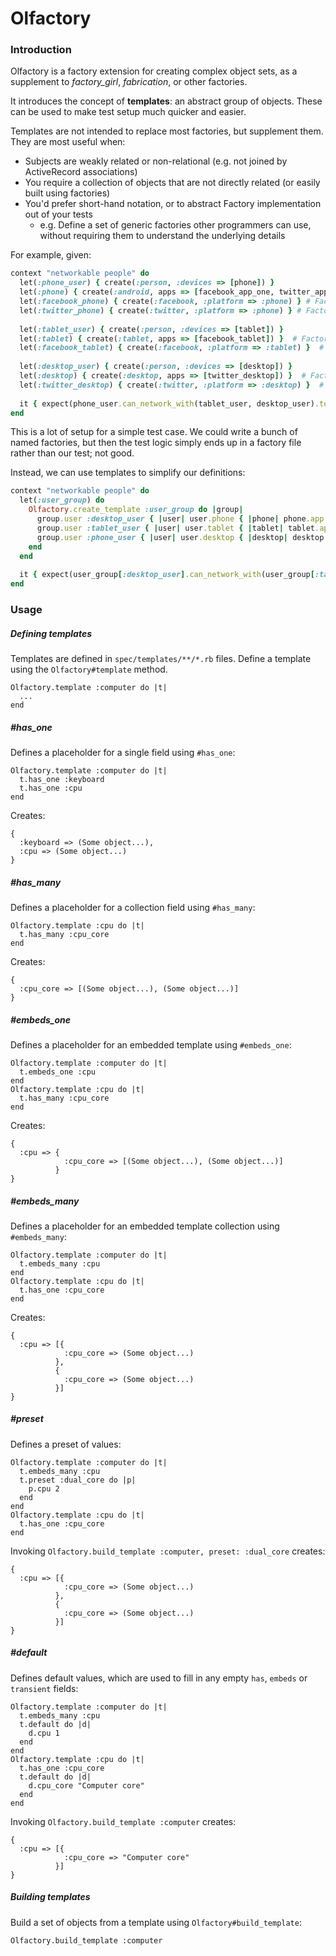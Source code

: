 Olfactory
==========

### Introduction

Olfactory is a factory extension for creating complex object sets, as a supplement to *factory_girl*, *fabrication*, or other factories.

It introduces the concept of **templates**: an abstract group of objects. These can be used to make test setup much quicker and easier.

Templates are not intended to replace most factories, but supplement them. They are most useful when:
 - Subjects are weakly related or non-relational (e.g. not joined by ActiveRecord associations)
 - You require a collection of objects that are not directly related (or easily built using factories)
 - You'd prefer short-hand notation, or to abstract Factory implementation out of your tests
   - e.g. Define a set of generic factories other programmers can use, without requiring them to understand the underlying details

For example, given:
```ruby
context "networkable people" do
  let(:phone_user) { create(:person, :devices => [phone]) }
  let(:phone) { create(:android, apps => [facebook_app_one, twitter_app_one]) } # Factory(:device)
  let(:facebook_phone) { create(:facebook, :platform => :phone) } # Factory(:app)
  let(:twitter_phone) { create(:twitter, :platform => :phone) } # Factory(:app)
  
  let(:tablet_user) { create(:person, :devices => [tablet]) }
  let(:tablet) { create(:tablet, apps => [facebook_tablet]) }  # Factory(:device)
  let(:facebook_tablet) { create(:facebook, :platform => :tablet) }  # Factory(:app)
  
  let(:desktop_user) { create(:person, :devices => [desktop]) }
  let(:desktop) { create(:desktop, apps => [twitter_desktop]) }  # Factory(:device)
  let(:twitter_desktop) { create(:twitter, :platform => :desktop) }  # Factory(:app)
  
  it { expect(phone_user.can_network_with(tablet_user, desktop_user).to be_true }
end
```

This is a lot of setup for a simple test case. We could write a bunch of named factories, but then the test logic simply ends up in a factory file rather than our test; not good.

Instead, we can use templates to simplify our definitions:
```ruby
context "networkable people" do
  let(:user_group) do
    Olfactory.create_template :user_group do |group|
      group.user :desktop_user { |user| user.phone { |phone| phone.app :facebook, :twitter } }
      group.user :tablet_user { |user| user.tablet { |tablet| tablet.app :facebook } }
      group.user :phone_user { |user| user.desktop { |desktop| desktop.app :twitter } }
    end
  end
  
  it { expect(user_group[:desktop_user].can_network_with(user_group[:tablet_user], user_group[:phone_user]).to be_true }
end
```

### Usage

##### Defining templates

Templates are defined in `spec/templates/**/*.rb` files. Define a template using the `Olfactory#template` method.

    Olfactory.template :computer do |t|
      ...
    end

##### #has_one

Defines a placeholder for a single field using `#has_one`:

    Olfactory.template :computer do |t|
      t.has_one :keyboard
      t.has_one :cpu
    end

Creates:

    {
      :keyboard => (Some object...),
      :cpu => (Some object...)
    }

##### #has_many

Defines a placeholder for a collection field using `#has_many`:

    Olfactory.template :cpu do |t|
      t.has_many :cpu_core
    end

Creates:

    {
      :cpu_core => [(Some object...), (Some object...)]
    }
    
##### #embeds_one

Defines a placeholder for an embedded template using `#embeds_one`:

    Olfactory.template :computer do |t|
      t.embeds_one :cpu
    end
    Olfactory.template :cpu do |t|
      t.has_many :cpu_core
    end

Creates:

    {
      :cpu => {
                :cpu_core => [(Some object...), (Some object...)]
              }
    }
    
##### #embeds_many

Defines a placeholder for an embedded template collection using `#embeds_many`:

    Olfactory.template :computer do |t|
      t.embeds_many :cpu
    end
    Olfactory.template :cpu do |t|
      t.has_one :cpu_core
    end

Creates:

    {
      :cpu => [{
                :cpu_core => (Some object...)
              },
              {
                :cpu_core => (Some object...)
              }]
    }

##### #preset

Defines a preset of values:

    Olfactory.template :computer do |t|
      t.embeds_many :cpu
      t.preset :dual_core do |p|
        p.cpu 2
      end
    end
    Olfactory.template :cpu do |t|
      t.has_one :cpu_core
    end
    
Invoking `Olfactory.build_template :computer, preset: :dual_core` creates:

    {
      :cpu => [{
                :cpu_core => (Some object...)
              },
              {
                :cpu_core => (Some object...)
              }]
    }
    
##### #default

Defines default values, which are used to fill in any empty `has`, `embeds` or `transient` fields:

    Olfactory.template :computer do |t|
      t.embeds_many :cpu
      t.default do |d|
        d.cpu 1
      end
    end
    Olfactory.template :cpu do |t|
      t.has_one :cpu_core
      t.default do |d|
        d.cpu_core "Computer core"
      end
    end

Invoking `Olfactory.build_template :computer` creates:

    {
      :cpu => [{
                :cpu_core => "Computer core"
              }]
    }

##### Building templates

Build a set of objects from a template using `Olfactory#build_template`:

    Olfactory.build_template :computer
